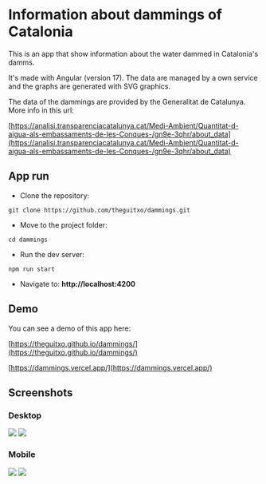 # Information about dammings of Catalonia

This is an app that show information about the water dammed in Catalonia's damms.

It's made with Angular (version 17). The data are managed by a own service and the graphs are generated with SVG graphics.

The data of the dammings are provided by the Generalitat de Catalunya. More info in this url:

[https://analisi.transparenciacatalunya.cat/Medi-Ambient/Quantitat-d-aigua-als-embassaments-de-les-Conques-/gn9e-3qhr/about_data](https://analisi.transparenciacatalunya.cat/Medi-Ambient/Quantitat-d-aigua-als-embassaments-de-les-Conques-/gn9e-3qhr/about_data)

## App run

* Clone the repository:

``` git clone https://github.com/theguitxo/dammings.git ```

* Move to the project folder:

``` cd dammings ```

* Run the dev server:

``` npm run start ```

* Navigate to: **http://localhost:4200**

## Demo

You can see a demo of this app here:

[https://theguitxo.github.io/dammings/](https://theguitxo.github.io/dammings/)

[https://dammings.vercel.app/](https://dammings.vercel.app/)

## Screenshots

### Desktop

![](./desktop1.png)
![](./desktop2.png)


### Mobile

![](./mobile1.jpg)
![](./mobile2.jpg)
